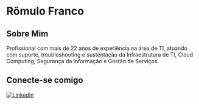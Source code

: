 # Rômulo Franco

## Sobre Mim
Profissional com mais de 22 anos de experiência na área de TI, atuando com suporte, troubleshooting e sustentação da Infraestrutura de TI, Cloud Computing, Segurança da Informação e Gestão de Serviços.


## Conecte-se comigo

[![LinkedIn](https://img.shields.io/badge/LinkedIn-000?style=for-the-badge&logo=linkedin&logoColor=0E76A8)](https://www.linkedin.com/in/romuloff/)